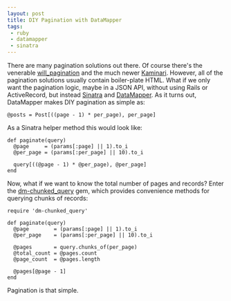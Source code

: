 ```yaml
---
layout: post
title: DIY Pagination with DataMapper
tags:
 - ruby
 - datamapper
 - sinatra
---
```


There are many pagination solutions out there. Of course there's the venerable
[will_pagination][1] and the much newer [Kaminari][2]. However, all of the
pagination solutions usually contain boiler-plate HTML. What if we only
want the pagination logic, maybe in a JSON API, without using Rails or
ActiveRecord, but instead [Sinatra][3] and [DataMapper][4]. As it turns out,
DataMapper makes DIY pagination as simple as:

    @posts = Post[((page - 1) * per_page), per_page]

As a Sinatra helper method this would look like:

    def paginate(query)
      @page     = (params[:page] || 1).to_i
      @per_page = (params[:per_page] || 10).to_i
    
      query[((@page - 1) * @per_page), @per_page]
    end

Now, what if we want to know the total number of pages and records? Enter the
[dm-chunked_query][5] gem, which provides convenience methods for querying
chunks of records:

    require 'dm-chunked_query'
    
    def paginate(query)
      @page        = (params[:page] || 1).to_i
      @per_page    = (params[:per_page] || 10).to_i

      @pages       = query.chunks_of(per_page)
      @total_count = @pages.count
      @page_count  = @pages.length

      @pages[@page - 1]
    end

Pagination is that simple.

[1]: https://github.com/mislav/will_paginate#readme
[2]: https://github.com/amatsuda/kaminari#readme
[3]: http://sinatrarb.com/
[4]: http://datamapper.org/
[5]: https://github.com/postmodern/dm-chunked_query#readme
